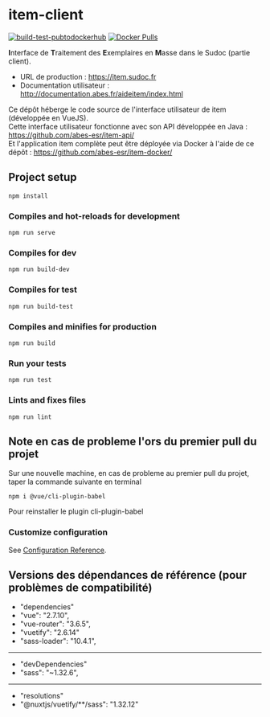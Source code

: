 # item-client

[![build-test-pubtodockerhub](https://github.com/abes-esr/item-client/actions/workflows/build-test-pubtodockerhub.yml/badge.svg)](https://github.com/abes-esr/item-client/actions/workflows/build-test-pubtodockerhub.yml) [![Docker Pulls](https://img.shields.io/docker/pulls/abesesr/item.svg)](https://hub.docker.com/r/abesesr/item/)

**I**nterface de **T**raitement des **E**xemplaires en **M**asse dans le Sudoc (partie client).

- URL de production : https://item.sudoc.fr
- Documentation utilisateur : http://documentation.abes.fr/aideitem/index.html

Ce dépôt héberge le code source de l'interface utilisateur de item (développée en VueJS).  
Cette interface utilisateur fonctionne avec son API développée en Java : https://github.com/abes-esr/item-api/  
Et l'application item complète peut être déployée via Docker à l'aide de ce dépôt : https://github.com/abes-esr/item-docker/

## Project setup
```
npm install
```

### Compiles and hot-reloads for development
```
npm run serve
```
### Compiles for dev
```
npm run build-dev
```

### Compiles for test
```
npm run build-test
```
### Compiles and minifies for production
```
npm run build
```

### Run your tests
```
npm run test
```

### Lints and fixes files
```
npm run lint
```

## Note en cas de probleme l'ors du premier pull du projet

Sur une nouvelle machine, en cas de probleme au premier pull du projet,
taper la commande suivante en terminal
```
npm i @vue/cli-plugin-babel
```

Pour reinstaller le plugin cli-plugin-babel

### Customize configuration
See [Configuration Reference](https://cli.vuejs.org/config/).

## Versions des dépendances de référence (pour problèmes de compatibilité)

- "dependencies"
- "vue": "2.7.10",
- "vue-router": "3.6.5",
- "vuetify": "2.6.14"
- "sass-loader": "10.4.1",
----
- "devDependencies"
- "sass": "~1.32.6",
----
- "resolutions"
- "@nuxtjs/vuetify/**/sass": "1.32.12"
